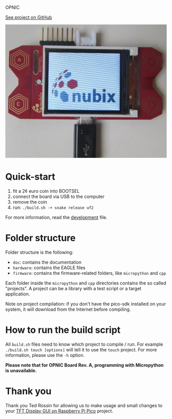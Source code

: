 
OPNIC

[See project on GitHub](https://github.com/nubix-de/opnic/)

![OPNIC board](./doc/opnic-board.jpg)

# Quick-start

1. fit a 2¢ euro coin into BOOTSEL
2. connect the board via USB to the computer
3. remove the coin
4. run: `./build.sh -+ snake release uf2`

For more information, read the [development](DEVELOPMENT.md) file.

# Folder structure

Folder structure is the following:

- `doc`: contains the documentation
- `hardware`: contains the EAGLE files
- `firmware`: contains the firmware-related folders, like `micropython` and
  `cpp`

Each folder inside the `micropython` and `cpp` directories contains the so
called "projects". A project can be a library with a test script or a target
application.

Note on project compilation: if you don't have the pico-sdk installed on your
system, it will download from the Internet before compiling.

# How to run the build script

All `build.sh` files need to know which project to compile / run. For example
`./build.sh touch [options]` will tell it to use the `touch` project. For more
information, please use the `-h` option.

**Please note that for OPNIC Board Rev. A, programming with Micropython is
unavailable.**

# Thank you

Thank you Ted Rossin for allowing us to make usage and small changes to your
[TFT Display GUI on Raspberry Pi
Pico](https://sites.google.com/site/tedrossin/home/electronics/raspberry-pi-pico#h.tnj1ljp6rrfh)
project.
